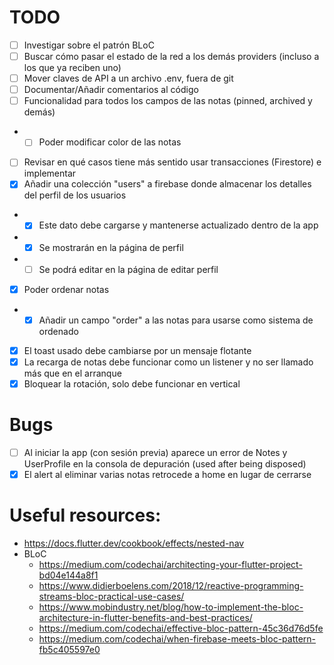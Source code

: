 # TODO
- [ ] Investigar sobre el patrón BLoC
- [ ] Buscar cómo pasar el estado de la red a los demás providers (incluso a los que ya reciben uno)
- [ ] Mover claves de API a un archivo .env, fuera de git
- [ ] Documentar/Añadir comentarios al código
- [ ] Funcionalidad para todos los campos de las notas (pinned, archived y demás)
- - [ ] Poder modificar color de las notas
- [ ] Revisar en qué casos tiene más sentido usar transacciones (Firestore) e implementar
- [x] Añadir una colección "users" a firebase donde almacenar los detalles del perfil de los usuarios
- - [x] Este dato debe cargarse y mantenerse actualizado dentro de la app
- - [x] Se mostrarán en la página de perfil
- - [ ] Se podrá editar en la página de editar perfil
- [x] Poder ordenar notas
- - [x] Añadir un campo "order" a las notas para usarse como sistema de ordenado
- [x] El toast usado debe cambiarse por un mensaje flotante
- [x] La recarga de notas debe funcionar como un listener y no ser llamado más que en el arranque
- [x] Bloquear la rotación, solo debe funcionar en vertical

# Bugs
- [ ] Al iniciar la app (con sesión previa) aparece un error de Notes y UserProfile en la consola de depuración (used after being disposed)
- [x] El alert al eliminar varias notas retrocede a home en lugar de cerrarse

# Useful resources:
- https://docs.flutter.dev/cookbook/effects/nested-nav
- BLoC
  - https://medium.com/codechai/architecting-your-flutter-project-bd04e144a8f1
  - https://www.didierboelens.com/2018/12/reactive-programming-streams-bloc-practical-use-cases/
  - https://www.mobindustry.net/blog/how-to-implement-the-bloc-architecture-in-flutter-benefits-and-best-practices/
  - https://medium.com/codechai/effective-bloc-pattern-45c36d76d5fe
  - https://medium.com/codechai/when-firebase-meets-bloc-pattern-fb5c405597e0